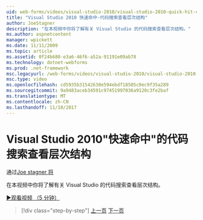 ```yaml
---
uid: web-forms/videos/visual-studio-2010/visual-studio-2010-quick-hit-code-search-view-hierarchy
title: "Visual Studio 2010 快速命中-代码搜索查看层次结构"
author: JoeStagner
description: "在本视频中你将了解有关 Visual Studio 的代码搜索查看层次结构。"
ms.author: aspnetcontent
manager: wpickett
ms.date: 11/11/2009
ms.topic: article
ms.assetid: 0f24b680-e3a6-46f6-a52a-91191e09ab78
ms.technology: dotnet-webforms
ms.prod: .net-framework
msc.legacyurl: /web-forms/videos/visual-studio-2010/visual-studio-2010-quick-hit-code-search-view-hierarchy
msc.type: video
ms.openlocfilehash: cd5935b31542630e594ebdf18505c0ec9f35a289
ms.sourcegitcommit: 9a9483aceb34591c97451997036a9120c3fe2baf
ms.translationtype: MT
ms.contentlocale: zh-CN
ms.lasthandoff: 11/10/2017
---
```

<a name="visual-studio-2010-quick-hit---code-search-view-hierarchy"></a>Visual Studio 2010"快速命中"的代码搜索查看层次结构
====================
通过[Joe stagner 将](https://github.com/JoeStagner)

在本视频中你将了解有关 Visual Studio 的代码搜索查看层次结构。

[&#9654;观看视频 （5 分钟）](https://channel9.msdn.com/Blogs/ASP-NET-Site-Videos/visual-studio-2010-quick-hit-code-search-view-hierarchy)

>[!div class="step-by-step"]
[上一页](visual-studio-2010-quick-hit-code-optimized-profile.md)
[下一页](visual-studio-2010-quick-hit-intellisense-smart-lists.md)
